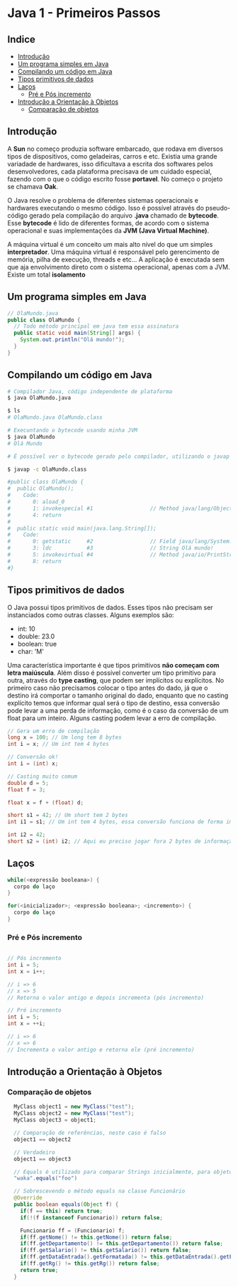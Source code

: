 # Java 1 - Primeiros Passos

## Indice

- [Introdução](#introdução)
- [Um programa simples em Java](#um-programa-simples-em-java)
- [Compilando um código em Java](#compilando-um-codigo-em-java)
- [Tipos primitivos de dados](#tipos-primitivos-de-dados)
- [Laços](#laços)
  - [Pré e Pós incremento](#pré-e-pós-incremento)
- [Introdução a Orientação à Objetos](#introdução-a-orientação-à-objetos)
  - [Comparação de objetos](#comparação-de-objetos) 

## Introdução

A **Sun** no começo produzia software embarcado, que rodava em diversos tipos de dispositivos, como geladeiras, carros e etc. Existia uma grande variadade de hardwares, isso dificultava a escrita dos softwares pelos desenvolvedores, cada plataforma precisava de um cuidado especial, fazendo com o que o código escrito fosse **portavel**. No começo o projeto se chamava **Oak**.

O Java resolve o problema de diferentes sistemas operacionais e hardwares executando o mesmo código. Isso é possível através do pseudo-código gerado pela compilação do arquivo **.java** chamado de **bytecode**. Esse **bytecode** é lido de diferentes formas, de acordo com o sistema operacional e suas implementações da **JVM (Java Virtual Machine)**.

A máquina virtual é um conceito um mais alto nível do que um simples **interpretador**. Uma máquina virtual é responsável pelo gerencimento de memória, pilha de execução, threads e etc... A aplicação é executada sem que aja envolvimento direto com o sistema operacional, apenas com a JVM. Existe um total **isolamento**

## Um programa simples em Java

```java
// OlaMundo.java
public class OlaMundo {
  // Todo método principal em java tem essa assinatura
  public static void main(String[] args) {
    System.out.println("Olá mundo!");
  }
}

```
## Compilando um código em Java

```bash
# Compilador Java, código independente de plataforma
$ java OlaMundo.java

$ ls
# OlaMundo.java OlaMundo.class

# Execuntando o bytecode usando minha JVM
$ java OlaMundo
# Olá Mundo

# É possível ver o bytecode gerado pelo compilador, utilizando o javap

$ javap -c OlaMundo.class

#public class OlaMundo {
#  public OlaMundo();
#    Code:
#       0: aload_0
#       1: invokespecial #1                  // Method java/lang/Object."<init>":()V
#       4: return
#
#  public static void main(java.lang.String[]);
#    Code:
#       0: getstatic     #2                  // Field java/lang/System.out:Ljava/io/PrintStream;
#       3: ldc           #3                  // String Olá mundo!
#       5: invokevirtual #4                  // Method java/io/PrintStream.println:(Ljava/lang/String;)V
#       8: return
#}

```

## Tipos primitivos de dados

O Java possui tipos primitivos de dados. Esses tipos não precisam ser instanciados como outras classes. Alguns exemplos são:

- int: 10
- double: 23.0
- boolean: true
- char: 'M'

Uma característica importante é que tipos primitivos **não começam com letra maiúscula**. Além disso é possível converter um tipo primitivo para outra, através do **type casting**, que podem ser implícitos ou explícitos. No primeiro caso não precisamos colocar o tipo antes do dado, já que o destino irá comportar o tamanho original do dado, enquanto que no casting explícito temos que informar qual será o tipo de destino, essa conversão pode levar a uma perda de informação, como é o caso da conversão de um float para um inteiro. Alguns casting podem levar a erro de compilação.

```java
// Gera um erro de compilação
long x = 100; // Um long tem 8 bytes
int i = x; // Um int tem 4 bytes

// Conversão ok!
int i = (int) x;

// Casting muito comum
double d = 5;
float f = 3;

float x = f + (float) d;

short s1 = 42; // Um short tem 2 bytes
int i1 = s1; // Um int tem 4 bytes, essa conversão funciona de forma implícita

int i2 = 42;
short s2 = (int) i2; // Aqui eu preciso jogar fora 2 bytes de informação, usando o casting explícito
```

## Laços

```java
while(<expressão booleana>) {
  corpo do laço
}

for(<inicializador>; <expressão booleana>; <incremento>) {
  corpo do laço
}
```

### Pré e Pós incremento

```java

// Pós incremento
int i = 5;
int x = i++;

// i => 6
// x => 5
// Retorna o valor antigo e depois incrementa (pós incremento)

// Pré incremento
int i = 5;
int x = ++i;

// i => 6
// x => 6
// Incrementa o valor antigo e retorna ele (pré incremento)
```

## Introdução a Orientação à Objetos

### Comparação de objetos

```java
  MyClass object1 = new MyClass("test");
  MyClass object2 = new MyClass("test");
  MyClass object3 = object1;

  // Comparação de referências, neste caso é falso
  object1 == object2

  // Verdadeiro
  object1 == object3

  // Equals é utilizado para comparar Strings inicialmente, para objetos complexos o médoto precisa ser ser sobrescrito
  "waka".equals("foo")

  // Sobrescevendo o método equals na classe Funcionário
  @Override
  public boolean equals(Object f) {
    if(f == this) return true;
    if(!(f instanceof Funcionario)) return false;

    Funcionario ff = (Funcionario) f;
    if(ff.getNome() != this.getNome()) return false;
    if(ff.getDepartamento() != this.getDepartamento()) return false;
    if(ff.getSalario() != this.getSalario()) return false;
    if(ff.getDataEntrada().getFormatada() != this.getDataEntrada().getFormatada()) return false;
    if(ff.getRg() != this.getRg()) return false;
    return true;
  }
```
